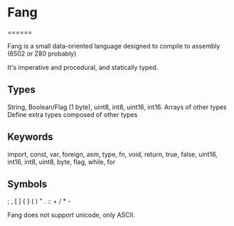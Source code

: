 # Fang
======

Fang is a small data-oriented language designed to compile to assembly (6502 or Z80 probably)

It's imperative and procedural, and statically typed.

## Types
String, Boolean/Flag (1 byte), uint8, int8, uint16, int16.
Arrays of other types
Define extra types composed of other types

## Keywords
import, const, var, foreign, asm, type, fn, void, 
return, true, false, uint16, int16, int8, uint8, 
byte, flag, while, for

## Symbols
; , [ ] { } ( ) " . :: + / * -


Fang does not support unicode, only ASCII.

